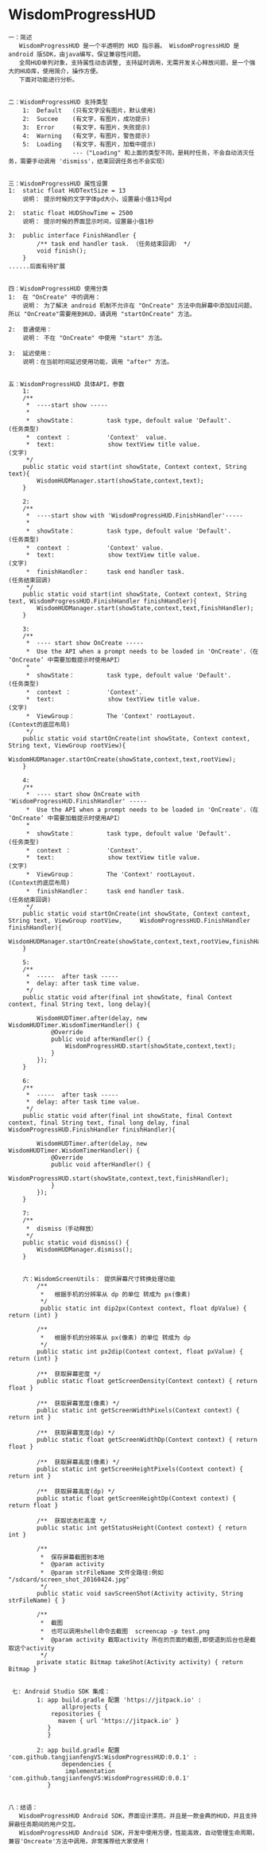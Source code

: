 # WisdomProgressHUD

    一：简述
       WisdomProgressHUD 是一个半透明的 HUD 指示器。 WisdomProgressHUD 是android 版SDK，由java编写，保证兼容性问题。 
       全局HUD单列对象，支持属性动态调整, 支持延时调用，无需开发关心释放问题，是一个强大的HUD库，使用简介，操作方便。
       下面对功能进行分析。
       

    二：WisdomProgressHUD 支持类型
        1:  Default   (只有文字没有图片，默认使用)
        2:  Succee    (有文字，有图片，成功提示)
        3:  Error     (有文字，有图片，失败提示)
        4:  Warning   (有文字，有图片，警告提示)
        5:  Loading   (有文字，有图片，加载中提示) 
                      ---（"Loading" 和上面的类型不同，是耗时任务，不会自动消灭任务，需要手动调用 'dismiss'，结束回调任务也不会实现）


    三：WisdomProgressHUD 属性设置
    1:  static float HUDTextSize = 13
        说明： 提示时候的文字字体pd大小，设置最小值13号pd

    2:  static float HUDShowTime = 2500
        说明： 提示时候的界面显示时间，设置最小值1秒
    
    3:  public interface FinishHandler {
            /** task end handler task. （任务结束回调） */
            void finish();
        }
    ......后面有待扩展
   

    四：WisdomProgressHUD 使用分类
    1:  在 "OnCreate" 中的调用：
        说明： 为了解决 android 机制不允许在 "OnCreate" 方法中向屏幕中添加UI问题，所以 "OnCreate"需要用到HUD，请调用 "startOnCreate" 方法。

    2:  普通使用：
        说明： 不在 "OnCreate" 中使用 "start" 方法。

    3:  延迟使用：
        说明：在当前时间延迟使用功能，调用 "after" 方法。
    

    五：WisdomProgressHUD 具体API，参数
        1:
        /**
         *  ----start show -----
         *
         *  showState：         task type, defoult value 'Default'.      (任务类型)
         *  context ：          'Context'  value.
         *  text:               show textView title value.               (文字)
         */
        public static void start(int showState, Context context, String text){
            WisdomHUDManager.start(showState,context,text);
        }

        2:
        /**
         *  ----start show with 'WisdomProgressHUD.FinishHandler'-----
         *
         *  showState：         task type, defoult value 'Default'.      (任务类型)
         *  context ：          'Context' value.
         *  text:               show textView title value.                (文字)
         *  finishHandler：     task end handler task.                    (任务结束回调)
         */
        public static void start(int showState, Context context, String text, WisdomProgressHUD.FinishHandler finishHandler){
            WisdomHUDManager.start(showState,context,text,finishHandler);
        }
    
        3:
        /**
         *  ---- start show OnCreate -----
         *  Use the API when a prompt needs to be loaded in 'OnCreate'.（在 ‘OnCreate’ 中需要加载提示时使用API）
         *
         *  showState：         task type, defoult value 'Default'.       (任务类型)
         *  context ：          'Context'.
         *  text:               show textView title value.                (文字)
         *  ViewGroup：         The 'Context' rootLayout.                 (Context的底层布局)
         */
        public static void startOnCreate(int showState, Context context, String text, ViewGroup rootView){
            WisdomHUDManager.startOnCreate(showState,context,text,rootView);
        }

        4:
        /**
         *  ---- start show OnCreate with 'WisdomProgressHUD.FinishHandler' -----
         *  Use the API when a prompt needs to be loaded in 'OnCreate'.（在 ‘OnCreate’ 中需要加载提示时使用API）
         *
         *  showState：         task type, defoult value 'Default'.       (任务类型)
         *  context ：          'Context'.
         *  text:               show textView title value.                (文字)
         *  ViewGroup：         The 'Context' rootLayout.                 (Context的底层布局)
         *  finishHandler：     task end handler task.                    (任务结束回调)
         */
        public static void startOnCreate(int showState, Context context, String text, ViewGroup rootView,     WisdomProgressHUD.FinishHandler finishHandler){
           WisdomHUDManager.startOnCreate(showState,context,text,rootView,finishHandler);
        }
    
        5:
        /**
         *  -----  after task -----
         *  delay: after task time value.
         */
        public static void after(final int showState, final Context context, final String text, long delay){

            WisdomHUDTimer.after(delay, new WisdomHUDTimer.WisdomTimerHandler() {
                @Override
                public void afterHandler() {
                    WisdomProgressHUD.start(showState,context,text);
                }
            });
        }

        6:
        /**
         *  -----  after task -----
         *  delay: after task time value.
         */
        public static void after(final int showState, final Context context, final String text, final long delay, final WisdomProgressHUD.FinishHandler finishHandler){

            WisdomHUDTimer.after(delay, new WisdomHUDTimer.WisdomTimerHandler() {
                @Override
                public void afterHandler() {
                    WisdomProgressHUD.start(showState,context,text,finishHandler);
                }
            });
        }

        7:
        /**
         *  dismiss（手动释放）
         */
        public static void dismiss() {
            WisdomHUDManager.dismiss();
        }
    
    
        六：WisdomScreenUtils： 提供屏幕尺寸转换处理功能
            /** 
             *   根据手机的分辨率从 dp 的单位 转成为 px(像素)
             */
             public static int dip2px(Context context, float dpValue) { return (int) }

            /** 
             *   根据手机的分辨率从 px(像素) 的单位 转成为 dp 
             */
            public static int px2dip(Context context, float pxValue) { return (int) }

            /**  获取屏幕密度 */
            public static float getScreenDensity(Context context) { return float }

            /**  获取屏幕宽度(像素) */
            public static int getScreenWidthPixels(Context context) { return int }

            /**  获取屏幕宽度(dp) */
            public static float getScreenWidthDp(Context context) { return float }

            /**  获取屏幕高度(像素) */
            public static int getScreenHeightPixels(Context context) { return int }

            /**  获取屏幕高度(dp) */
            public static float getScreenHeightDp(Context context) { return float }

            /**  获取状态栏高度 */
            public static int getStatusHeight(Context context) { return int }

            /**
             *  保存屏幕截图到本地
             *  @param activity
             *  @param strFileName 文件全路径:例如 "/sdcard/screen_shot_20160424.jpg"
             */
            public static void savScreenShot(Activity activity, String strFileName) { }

            /**
             *  截图
             *  也可以调用shell命令去截图  screencap -p test.png
             *  @param activity 截取activity 所在的页面的截图,即使退到后台也是截取这个activity
             */
            private static Bitmap takeShot(Activity activity) { return Bitmap }
 

     七: Android Studio SDK 集成：
            1: app build.gradle 配置 'https://jitpack.io' :
                   allprojects {
		        repositories {
		    	  maven { url 'https://jitpack.io' }
		       }
	           }
	
            2: app build.gradle 配置 'com.github.tangjianfengVS:WisdomProgressHUD:0.0.1' :
                   dependencies {
	                implementation 'com.github.tangjianfengVS:WisdomProgressHUD:0.0.1'
	           }
    
    
    八：结语：
       WisdomProgressHUD Android SDK，界面设计漂亮，并且是一款金典的HUD，并且支持屏蔽任务期间的用户交互。
       WisdomProgressHUD Android SDK，开发中使用方便，性能高效，自动管理生命周期，兼容'Oncreate'方法中调用，非常推荐给大家使用！
      
    
